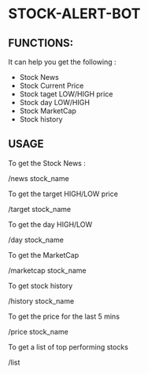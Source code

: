 # STOCK-ALERT-BOT

## FUNCTIONS:
It can help you get the following : 
 - Stock News
 - Stock Current Price
 - Stock taget LOW/HIGH price
 - Stock day LOW/HIGH
 - Stock MarketCap
 - Stock history

## USAGE
To get the Stock News : 

/news stock_name

To get the target HIGH/LOW price

/target stock_name

To get the day HIGH/LOW

/day stock_name

To get the MarketCap

/marketcap stock_name

To get stock history

/history stock_name

To get the price for the last 5 mins

/price stock_name

To get a list of top performing stocks

/list

